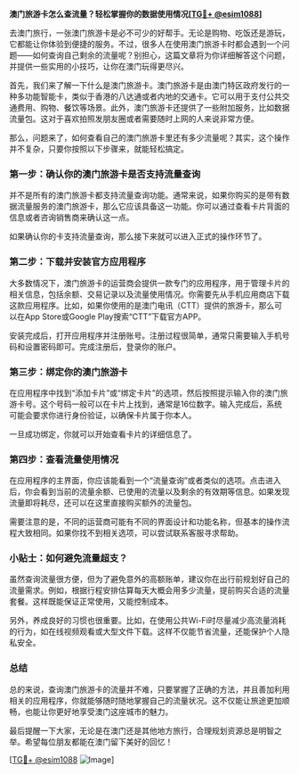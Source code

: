 **澳门旅游卡怎么查流量？轻松掌握你的数据使用情况[[TG💪+ @esim1088](https://t.me/s/esim1088)]**

去澳门旅行，一张澳门旅游卡是必不可少的好帮手。无论是购物、吃饭还是游玩，它都能让你体验到便捷的服务。不过，很多人在使用澳门旅游卡时都会遇到一个问题——如何查询自己剩余的流量呢？别担心，这篇文章将为你详细解答这个问题，并提供一些实用的小技巧，让你在澳门玩得更尽兴。

首先，我们来了解一下什么是澳门旅游卡。澳门旅游卡是由澳门特区政府发行的一种多功能智能卡，类似于香港的八达通或者内地的交通卡。它可以用于支付公共交通费用、购物、餐饮等场景。此外，澳门旅游卡还提供了一些附加服务，比如数据流量包。这对于喜欢拍照发朋友圈或者需要随时上网的人来说非常方便。

那么，问题来了，如何查看自己的澳门旅游卡里还有多少流量呢？其实，这个操作并不复杂，只要你按照以下步骤来，就能轻松搞定。

### 第一步：确认你的澳门旅游卡是否支持流量查询

并不是所有的澳门旅游卡都支持流量查询功能。通常来说，如果你购买的是带有数据流量服务的澳门旅游卡，那么它应该具备这一功能。你可以通过查看卡片背面的信息或者咨询销售商来确认这一点。

如果确认你的卡支持流量查询，那么接下来就可以进入正式的操作环节了。

### 第二步：下载并安装官方应用程序

大多数情况下，澳门旅游卡的运营商会提供一款专门的应用程序，用于管理卡片的相关信息，包括余额、交易记录以及流量使用情况。你需要先从手机应用商店下载这款应用程序。比如，如果你使用的是澳门电讯（CTT）提供的旅游卡，那么可以在App Store或Google Play搜索“CTT”下载官方APP。

安装完成后，打开应用程序并注册账号。注册过程很简单，通常只需要输入手机号码和设置密码即可。完成注册后，登录你的账户。

### 第三步：绑定你的澳门旅游卡

在应用程序中找到“添加卡片”或“绑定卡片”的选项，然后按照提示输入你的澳门旅游卡号。这个号码一般可以在卡片上找到，通常是16位数字。输入完成后，系统可能会要求你进行身份验证，以确保卡片属于你本人。

一旦成功绑定，你就可以开始查看卡片的详细信息了。

### 第四步：查看流量使用情况

在应用程序的主界面，你应该能看到一个“流量查询”或者类似的选项。点击进入后，你会看到当前的流量余额、已使用的流量以及剩余的有效期等信息。如果发现流量即将耗尽，还可以在这里直接购买额外的流量包。

需要注意的是，不同的运营商可能有不同的界面设计和功能名称，但基本的操作流程大致相同。如果你找不到相关选项，可以尝试联系客服寻求帮助。

### 小贴士：如何避免流量超支？

虽然查询流量很方便，但为了避免意外的高额账单，建议你在出行前规划好自己的流量需求。例如，根据行程安排估算每天大概会用多少流量，提前购买合适的流量套餐。这样既能保证正常使用，又能控制成本。

另外，养成良好的习惯也很重要。比如，在使用公共Wi-Fi时尽量减少高流量消耗的行为，如在线视频观看或大型文件下载。这样不仅能节省流量，还能保护个人隐私安全。

### 总结

总的来说，查询澳门旅游卡的流量并不难，只要掌握了正确的方法，并且善加利用相关的应用程序，你就能够随时随地掌握自己的流量状况。这不仅能让旅途更加顺畅，也能让你更好地享受澳门这座城市的魅力。

最后提醒一下大家，无论是在澳门还是其他地方旅行，合理规划资源总是明智之举。希望每位朋友都能在澳门留下美好的回忆！

[[TG💪+ @esim1088](https://t.me/s/esim1088) ![Image](https://i.postimg.cc/4NQfJmqS/Snipaste-2025-05-13-00-14-12.png)]
